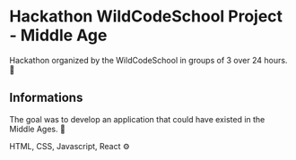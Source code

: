 # Hackathon WildCodeSchool Project - Middle Age

Hackathon organized by the WildCodeSchool in groups of 3 over 24 hours. 🎯

## Informations

The goal was to develop an application that could have existed in the Middle Ages. 🏰

HTML, CSS, Javascript, React ⚙️
